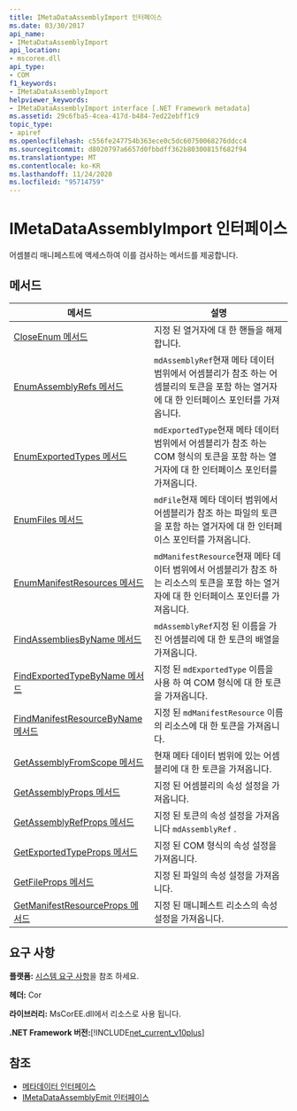 ```yaml
---
title: IMetaDataAssemblyImport 인터페이스
ms.date: 03/30/2017
api_name:
- IMetaDataAssemblyImport
api_location:
- mscoree.dll
api_type:
- COM
f1_keywords:
- IMetaDataAssemblyImport
helpviewer_keywords:
- IMetaDataAssemblyImport interface [.NET Framework metadata]
ms.assetid: 29c6fba5-4cea-417d-b484-7ed22ebff1c9
topic_type:
- apiref
ms.openlocfilehash: c556fe247754b363ece0c5dc60750068276ddcc4
ms.sourcegitcommit: d8020797a6657d0fbbdff362b80300815f682f94
ms.translationtype: MT
ms.contentlocale: ko-KR
ms.lasthandoff: 11/24/2020
ms.locfileid: "95714759"
---
```

# <a name="imetadataassemblyimport-interface"></a>IMetaDataAssemblyImport 인터페이스

어셈블리 매니페스트에 액세스하여 이를 검사하는 메서드를 제공합니다.  
  
## <a name="methods"></a>메서드  
  
|메서드|설명|  
|------------|-----------------|  
|[CloseEnum 메서드](imetadataassemblyimport-closeenum-method.md)|지정 된 열거자에 대 한 핸들을 해제 합니다.|  
|[EnumAssemblyRefs 메서드](imetadataassemblyimport-enumassemblyrefs-method.md)|`mdAssemblyRef`현재 메타 데이터 범위에서 어셈블리가 참조 하는 어셈블리의 토큰을 포함 하는 열거자에 대 한 인터페이스 포인터를 가져옵니다.|  
|[EnumExportedTypes 메서드](imetadataassemblyimport-enumexportedtypes-method.md)|`mdExportedType`현재 메타 데이터 범위에서 어셈블리가 참조 하는 COM 형식의 토큰을 포함 하는 열거자에 대 한 인터페이스 포인터를 가져옵니다.|  
|[EnumFiles 메서드](imetadataassemblyimport-enumfiles-method.md)|`mdFile`현재 메타 데이터 범위에서 어셈블리가 참조 하는 파일의 토큰을 포함 하는 열거자에 대 한 인터페이스 포인터를 가져옵니다.|  
|[EnumManifestResources 메서드](imetadataassemblyimport-enummanifestresources-method.md)|`mdManifestResource`현재 메타 데이터 범위에서 어셈블리가 참조 하는 리소스의 토큰을 포함 하는 열거자에 대 한 인터페이스 포인터를 가져옵니다.|  
|[FindAssembliesByName 메서드](imetadataassemblyimport-findassembliesbyname-method.md)|`mdAssemblyRef`지정 된 이름을 가진 어셈블리에 대 한 토큰의 배열을 가져옵니다.|  
|[FindExportedTypeByName 메서드](imetadataassemblyimport-findexportedtypebyname-method.md)|지정 된 `mdExportedType` 이름을 사용 하 여 COM 형식에 대 한 토큰을 가져옵니다.|  
|[FindManifestResourceByName 메서드](imetadataassemblyimport-findmanifestresourcebyname-method.md)|지정 된 `mdManifestResource` 이름의 리소스에 대 한 토큰을 가져옵니다.|  
|[GetAssemblyFromScope 메서드](imetadataassemblyimport-getassemblyfromscope-method.md)|현재 메타 데이터 범위에 있는 어셈블리에 대 한 토큰을 가져옵니다.|  
|[GetAssemblyProps 메서드](imetadataassemblyimport-getassemblyprops-method.md)|지정 된 어셈블리의 속성 설정을 가져옵니다.|  
|[GetAssemblyRefProps 메서드](imetadataassemblyimport-getassemblyrefprops-method.md)|지정 된 토큰의 속성 설정을 가져옵니다 `mdAssemblyRef` .|  
|[GetExportedTypeProps 메서드](imetadataassemblyimport-getexportedtypeprops-method.md)|지정 된 COM 형식의 속성 설정을 가져옵니다.|  
|[GetFileProps 메서드](imetadataassemblyimport-getfileprops-method.md)|지정 된 파일의 속성 설정을 가져옵니다.|  
|[GetManifestResourceProps 메서드](imetadataassemblyimport-getmanifestresourceprops-method.md)|지정 된 매니페스트 리소스의 속성 설정을 가져옵니다.|  
  
## <a name="requirements"></a>요구 사항  

 **플랫폼:** [시스템 요구 사항](../../get-started/system-requirements.md)을 참조 하세요.  
  
 **헤더:** Cor  
  
 **라이브러리:** MsCorEE.dll에서 리소스로 사용 됩니다.  
  
 **.NET Framework 버전:**[!INCLUDE[net_current_v10plus](../../../../includes/net-current-v10plus-md.md)]  
  
## <a name="see-also"></a>참조

- [메타데이터 인터페이스](metadata-interfaces.md)
- [IMetaDataAssemblyEmit 인터페이스](imetadataassemblyemit-interface.md)
